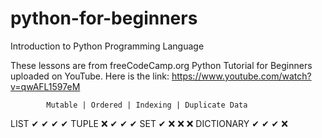 # python-for-beginners
Introduction to Python Programming Language

These lessons are from freeCodeCamp.org Python Tutorial for Beginners uploaded on YouTube. Here is the link: https://www.youtube.com/watch?v=qwAFL1597eM






            Mutable | Ordered | Indexing | Duplicate Data
LIST           ✔        ✔        ✔             ✔
TUPLE          ❌       ✔        ✔             ✔
SET            ✔        ❌       ❌            ❌
DICTIONARY     ✔        ✔        ✔             ❌
